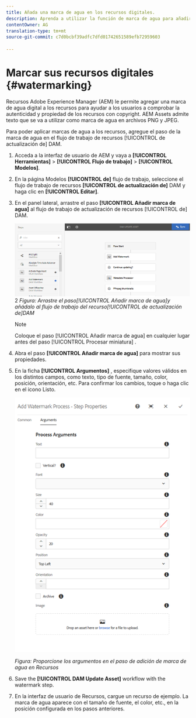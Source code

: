 ```yaml
---
title: Añada una marca de agua en los recursos digitales.
description: Aprenda a utilizar la función de marca de agua para añadir una marca de agua digital a los recursos.
contentOwner: AG
translation-type: tm+mt
source-git-commit: c7d0bcbf39adfc7dfd01742651589efb72959603

---
```



# Marcar sus recursos digitales {#watermarking}

Recursos Adobe Experience Manager (AEM) le permite agregar una marca de agua digital a los recursos para ayudar a los usuarios a comprobar la autenticidad y propiedad de los recursos con copyright. AEM Assets admite texto que se va a utilizar como marca de agua en archivos PNG y JPEG.

Para poder aplicar marcas de agua a los recursos, agregue el paso de la marca de agua en el flujo de trabajo de recursos [!UICONTROL de actualización de] DAM.

1. Acceda a la interfaz de usuario de AEM y vaya a **[!UICONTROL Herramientas]** > **[!UICONTROL Flujo de trabajo]** > **[!UICONTROL Modelos]**.
1. En la página Modelos **[!UICONTROL de]** flujo de trabajo, seleccione el flujo de trabajo de recursos **[!UICONTROL de actualización de]** DAM y haga clic en **[!UICONTROL Editar]**.

1. En el panel lateral, arrastre el paso **[!UICONTROL Añadir marca de agua]** al flujo de trabajo de actualización de recursos [!UICONTROL de] DAM.

   ![Arrastre el paso [!UICONTROL Añadir marca de agua] y añádalo al flujo de trabajo del recurso [!UICONTROL de actualización de] DAM](assets/add_watermark_step_aem_assets.png)2
   *Figura: Arrastre el paso[!UICONTROL Añadir marca de agua]y añádalo al flujo de trabajo del recurso[!UICONTROL de actualización de]DAM*

   >[!NOTE]
   >
   >Coloque el paso [!UICONTROL Añadir marca de agua] en cualquier lugar antes del paso [!UICONTROL Procesar miniatura] .

1. Abra el paso **[!UICONTROL Añadir marca de agua]** para mostrar sus propiedades.
1. En la ficha **[!UICONTROL Argumentos]** , especifique valores válidos en los distintos campos, como texto, tipo de fuente, tamaño, color, posición, orientación, etc. Para confirmar los cambios, toque o haga clic en el icono Listo.

   ![Proporcione los argumentos en el paso de adición de marca de agua en Recursos](assets/arguments_add_watermark_aem_assets.png)

   *Figura: Proporcione los argumentos en el paso de adición de marca de agua en Recursos*

1. Save the **[!UICONTROL DAM Update Asset]** workflow with the watermark step.
1. En la interfaz de usuario de Recursos, cargue un recurso de ejemplo. La marca de agua aparece con el tamaño de fuente, el color, etc., en la posición configurada en los pasos anteriores.
